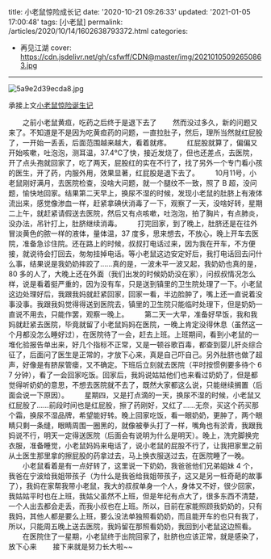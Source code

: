 title: 小老鼠惊险成长记
date: '2020-10-21 09:26:33'
updated: '2021-01-05 17:00:48'
tags: [小老鼠]
permalink: /articles/2020/10/14/1602638793372.html
categories: 
- 再见江湖
cover: https://cdn.jsdelivr.net/gh/csfwff/CDN@master/img/20210105092650863.jpg
---
![5a9e2d39ecda8.jpg](https://cdn.jsdelivr.net/gh/csfwff/CDN@master/img/20210105092650863.jpg)

承接上文[小老鼠惊险诞生记](https://www.sszsj.cc/articles/2020/09/20/1600608317739.html)

&emsp;&emsp;之前小老鼠黄疸，吃药之后终于是退下去了
&emsp;&emsp;然而没过多久，新的问题又来了。不知道是不是因为吃黄疸药的问题，一直拉肚子，然后，理所当然就红屁股了，一开始一丢丢，后面范围越来越大，看着就疼。
&emsp;&emsp;红屁股就算了，偏偏又开始咳嗽，吐泡泡，测耳温，37.4℃了快，接近发烧了，但也还差点，去医院，开了点头孢就回家了，吃了两天，屁股红的实在不行了，找了另外一个专门看小孩的医生，开了药，内服外用，效果显著，红屁股是退下去了。
&emsp;&emsp;10月11号，小老鼠刚好满月，去医院检查，没啥大问题，就一个腿纹不一致，照了 B 超，没问题，愉快地回家。结果第二天早上，换尿不湿的时候，发现小老鼠的肚脐上有液体流出来，感觉像渗血一样，赶紧拿碘伏消毒了一下，观察了一天，没啥好转，星期二上午，就赶紧请假送去医院，然后又有点咳嗽，吐泡泡，拍了胸片，有点肺炎，没办法，吊针打上，肚脐继续消毒。
  打完回家，到了晚上，肚脐还是在往外冒淡黄色的脓一样的液体，量体温，37 度多，思来想去，不放心，晚上开车去医院，准备急诊住院。还在路上的时候，叔叔打电话过来，因为我在开车，不方便接，就说待会打回去，匆匆挂掉电话。等小老鼠这边安定好后，我打电话回去问什么事，结果说是我奶奶摔跤了……真的是，一波未平一波又起，我奶奶也真的是，80 多的人了，大晚上还在外面（我们出发的时候奶奶没在家），问叔叔情况怎么样，说是看着挺严重的，因为没有车，只是送到镇里的卫生院处理了一下。小老鼠这边处理好后，我跟我妈就赶紧回家，回家一看，半边脸肿了，嘴上还一直说着没事没事。我跟我妈觉得得送到医院去，镇里的卫生院只能临时处理下，但是奶奶一直说不用去，只能作罢，观察一晚上。
  第二天一大早，准备好早饭，我和我妈就赶紧去医院，毕竟就留了小老鼠妈妈在医院，一晚上肯定没得休息（虽然这一个月都没怎么睡好过），在医院待了一会，赶去上班。上班期间，看到小老鼠的一堆化验报告单出来，好几个指标不正常，又是一顿谷歌百毒，都查到婴儿肝炎综合征了，后面问了医生是正常的，才放下心来，真是自己吓自己。另外肚脐也做了超声，好像是有脐尿管瘘，又不确定。下班后立刻就去医院（平时按惯例要多待个 6 7 分钟），看了一会回家吃饭。回家后，我妈说姑姑他们也来看过奶奶了，但是都觉得听奶奶的意思，不想去医院就不去了，既然大家都这么说，只能继续搁置（后面会说一下原因）。
  星期四，又是打点滴的一天，换尿不湿的时候，小老鼠又红屁股了……前段时间也是红屁股，擦了药刚好，又红了……无奈，买这个药买那个霜，换尿不湿品牌，希望能好转。晚上回家吃饭，看一眼奶奶，更肿了，两个眼睛只剩一条缝，眼睛周围一圈黑的，就像被拳头打了一样，嘴角也有淤青，我跟我妈说不行，明天一定得送医院（后面会有说明为什么是明天）。晚上，洗完脚换完衣服，准备睡觉，小老鼠妈妈来电话了，说小老鼠的屁股不行了，让我把家里之前从土医生那里拿的擦屁股的药拿过去，马上换衣服送过去，在医院睡了一晚。
  小老鼠看着是有一点好转了，这里说一下奶奶，我爸爸他们兄弟姐妹 4 个，我爸在宁波给我姐带孩子（为什么是我爸给我姐带孩子，这又是另一桩奇葩的故事了），我妈在家帮我带小老鼠，我大的叔叔单身一个人，身体又不好，很少回家，我姑姑平时也在上班，我姑父虽然不上班，但是年纪有点大了，很多东西不清楚，一个人出去都会走丢，而我小叔也在上班。所以，目前在家能照顾我奶奶的，只有我妈，其他人都是要么上班，要么没法单独照看奶奶，而且能开车的也只有我了，所以，只能周五晚上送去医院，我妈留在那照看奶奶，我回到小老鼠这边照看。
&emsp;&emsp;在医院住了一星期，小老鼠终于出院回家了，肚脐也应该正常，就是感染了，放下心来
&emsp;&emsp;接下来就是努力长大啦~~

